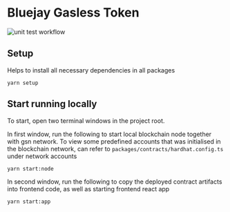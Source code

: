 # Bluejay Gasless Token
![unit test workflow](https://github.com/To-Be-Rename/gasless-token/actions/workflows/contractTest.yml/badge.svg)

## Setup
Helps to install all necessary dependencies in all packages
```
yarn setup
```

## Start running locally
To start, open two terminal windows in the project root. 

In first window, run the following to start local blockchain node together with gsn network. To view some predefined accounts that was initialised in the blockchain network, can refer to `packages/contracts/hardhat.config.ts` under network accounts
```
yarn start:node
```

In second window, run the following to copy the deployed contract artifacts into frontend code, as well as starting frontend react app
```
yarn start:app
```
